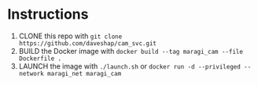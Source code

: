 # Instructions

1. CLONE this repo with `git clone https://github.com/daveshap/cam_svc.git`
2. BUILD the Docker image with `docker build --tag maragi_cam --file Dockerfile .`
3. LAUNCH the image with `./launch.sh` or `docker run -d --privileged --network maragi_net maragi_cam`
